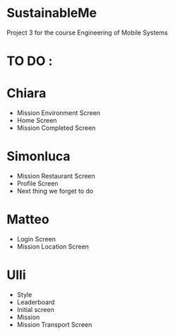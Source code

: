 # SustainableMe
Project 3 for the course Engineering of Mobile Systems

# TO DO :

# Chiara
- Mission Environment Screen
- Home Screen
- Mission Completed Screen

# Simonluca
- Mission Restaurant Screen
- Profile Screen
- Next thing we forget to do

# Matteo
- Login Screen
- Mission Location Screen

# Ulli
- Style
- Leaderboard
- Initial screen
- Mission
- Mission Transport Screen
